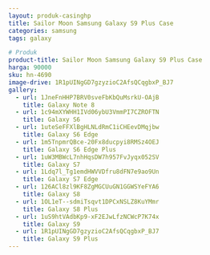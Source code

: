 ```yaml
---
layout: produk-casinghp
title: Sailor Moon Samsung Galaxy S9 Plus Case
categories: samsung
tags: galaxy

# Produk
product-title: Sailor Moon Samsung Galaxy S9 Plus Case
harga: 90000
sku: hn-4690
image-drive: 1R1pUINgGD7gzyzioC2AfsQCqgbxP_BJ7
gallery:
  - url: 1JneFnHHP7BRV0sveFbKbQuMsrkU-OAjB
    title: Galaxy Note 8
  - url: 1c94mXYWHH1IVd06ybU3VmmPI7CZROFTN
    title: Galaxy S6
  - url: 1uteSeFFXlBgHLNLdRmC1iCHEevDMqjbw
    title: Galaxy S6 Edge
  - url: 1m5TnpmrQBce-20Fx8ducpyi8RMSz4OEJ
    title: Galaxy S6 Edge Plus
  - url: 1uW3MBWcL7nhHqsDW7h957FvJyqx052SV
    title: Galaxy S7
  - url: 1Ldq7l_Tg1emdHWVVDfru8dFN7e9ao9Un
    title: Galaxy S7 Edge
  - url: 126ACl8zl9KF8ZgMGCUuGN1GGWSYeFYA6
    title: Galaxy S8
  - url: 1OL1eT--sdmiTsqvt1DPCxNSLZ8KuYMmr
    title: Galaxy S8 Plus
  - url: 1uS9htVAdbKp9-xF2EJwLfzNCWcP7K74x
    title: Galaxy S9
  - url: 1R1pUINgGD7gzyzioC2AfsQCqgbxP_BJ7
    title: Galaxy S9 Plus
---
```

